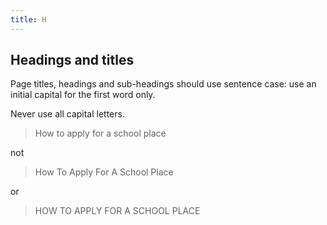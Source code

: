 ```yaml
---
title: H
---
```

## Headings and titles
Page titles, headings and sub-headings should use sentence case: use an initial capital for the first word only.

Never use all capital letters.

> How to apply for a school place

not

> How To Apply For A School Place

or

> HOW TO APPLY FOR A SCHOOL PLACE